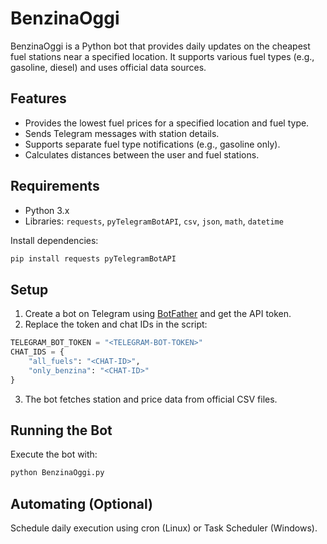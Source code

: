 # BenzinaOggi

BenzinaOggi is a Python bot that provides daily updates on the cheapest fuel stations near a specified location. It supports various fuel types (e.g., gasoline, diesel) and uses official data sources.

## Features

- Provides the lowest fuel prices for a specified location and fuel type.
- Sends Telegram messages with station details.
- Supports separate fuel type notifications (e.g., gasoline only).
- Calculates distances between the user and fuel stations.

## Requirements

- Python 3.x
- Libraries: `requests`, `pyTelegramBotAPI`, `csv`, `json`, `math`, `datetime`

Install dependencies:

```bash
pip install requests pyTelegramBotAPI
```

## Setup

1. Create a bot on Telegram using [BotFather](https://core.telegram.org/bots#botfather) and get the API token.
2. Replace the token and chat IDs in the script:

```python
TELEGRAM_BOT_TOKEN = "<TELEGRAM-BOT-TOKEN>"
CHAT_IDS = {
    "all_fuels": "<CHAT-ID>",  
    "only_benzina": "<CHAT-ID>"
}
```

3. The bot fetches station and price data from official CSV files.

## Running the Bot

Execute the bot with:

```bash
python BenzinaOggi.py
```

## Automating (Optional)

Schedule daily execution using cron (Linux) or Task Scheduler (Windows).
